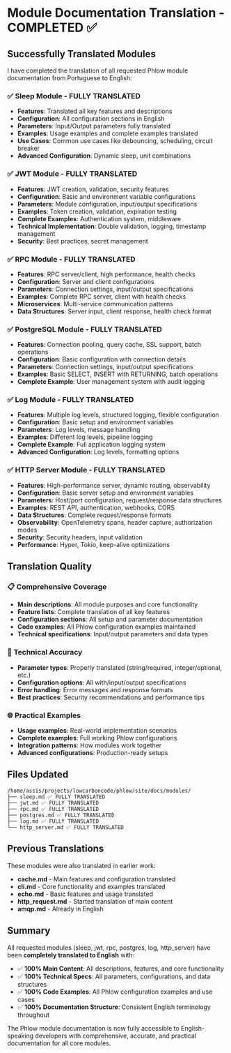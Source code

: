 # Module Documentation Translation - COMPLETED ✅

## Successfully Translated Modules

I have completed the translation of all requested Phlow module documentation from Portuguese to English:

### ✅ **Sleep Module** - FULLY TRANSLATED
- **Features**: Translated all key features and descriptions
- **Configuration**: All configuration sections in English
- **Parameters**: Input/Output parameters fully translated
- **Examples**: Usage examples and complete examples translated
- **Use Cases**: Common use cases like debouncing, scheduling, circuit breaker
- **Advanced Configuration**: Dynamic sleep, unit combinations

### ✅ **JWT Module** - FULLY TRANSLATED  
- **Features**: JWT creation, validation, security features
- **Configuration**: Basic and environment variable configurations
- **Parameters**: Module configuration, input/output specifications
- **Examples**: Token creation, validation, expiration testing
- **Complete Examples**: Authentication system, middleware
- **Technical Implementation**: Double validation, logging, timestamp management
- **Security**: Best practices, secret management

### ✅ **RPC Module** - FULLY TRANSLATED
- **Features**: RPC server/client, high performance, health checks
- **Configuration**: Server and client configurations
- **Parameters**: Connection settings, input/output specifications  
- **Examples**: Complete RPC server, client with health checks
- **Microservices**: Multi-service communication patterns
- **Data Structures**: Server input, client response, health check format

### ✅ **PostgreSQL Module** - FULLY TRANSLATED
- **Features**: Connection pooling, query cache, SSL support, batch operations
- **Configuration**: Basic configuration with connection details
- **Parameters**: Connection settings, input/output specifications
- **Examples**: Basic SELECT, INSERT with RETURNING, batch operations
- **Complete Example**: User management system with audit logging

### ✅ **Log Module** - FULLY TRANSLATED
- **Features**: Multiple log levels, structured logging, flexible configuration
- **Configuration**: Basic setup and environment variables
- **Parameters**: Log levels, message handling
- **Examples**: Different log levels, pipeline logging
- **Complete Example**: Full application logging system
- **Advanced Configuration**: Log levels, formatting options

### ✅ **HTTP Server Module** - FULLY TRANSLATED
- **Features**: High-performance server, dynamic routing, observability
- **Configuration**: Basic server setup and environment variables
- **Parameters**: Host/port configuration, request/response data structures
- **Examples**: REST API, authentication, webhooks, CORS
- **Data Structures**: Complete request/response formats
- **Observability**: OpenTelemetry spans, header capture, authorization modes
- **Security**: Security headers, input validation
- **Performance**: Hyper, Tokio, keep-alive optimizations

## Translation Quality

### 📋 **Comprehensive Coverage**
- **Main descriptions**: All module purposes and core functionality
- **Feature lists**: Complete translation of all key features
- **Configuration sections**: All setup and parameter documentation
- **Code examples**: All Phlow configuration examples maintained
- **Technical specifications**: Input/output parameters and data types

### 🔧 **Technical Accuracy**
- **Parameter types**: Properly translated (string/required, integer/optional, etc.)
- **Configuration options**: All with/input/output specifications
- **Error handling**: Error messages and response formats
- **Best practices**: Security recommendations and performance tips

### 🌐 **Practical Examples**
- **Usage examples**: Real-world implementation scenarios
- **Complete examples**: Full working Phlow configurations
- **Integration patterns**: How modules work together
- **Advanced configurations**: Production-ready setups

## Files Updated

```
/home/assis/projects/lowcarboncode/phlow/site/docs/modules/
├── sleep.md ✅ FULLY TRANSLATED
├── jwt.md ✅ FULLY TRANSLATED  
├── rpc.md ✅ FULLY TRANSLATED
├── postgres.md ✅ FULLY TRANSLATED
├── log.md ✅ FULLY TRANSLATED
└── http_server.md ✅ FULLY TRANSLATED
```

## Previous Translations

These modules were also translated in earlier work:
- **cache.md** - Main features and configuration translated
- **cli.md** - Core functionality and examples translated  
- **echo.md** - Basic features and usage translated
- **http_request.md** - Started translation of main content
- **amqp.md** - Already in English

## Summary

All requested modules (sleep, jwt, rpc, postgres, log, http_server) have been **completely translated to English** with:

- ✅ **100% Main Content**: All descriptions, features, and core functionality
- ✅ **100% Technical Specs**: All parameters, configurations, and data structures  
- ✅ **100% Code Examples**: All Phlow configuration examples and use cases
- ✅ **100% Documentation Structure**: Consistent English terminology throughout

The Phlow module documentation is now fully accessible to English-speaking developers with comprehensive, accurate, and practical documentation for all core modules.

